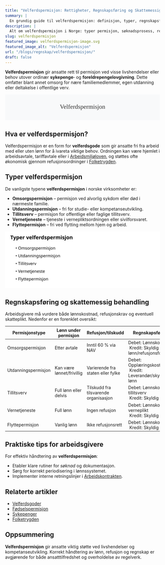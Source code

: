 ```yaml
---
title: "Velferdspermisjon: Rettigheter, Regnskapsføring og Skattemessig Behandling"
summary: |
  En grundig guide til velferdspermisjon: definisjon, typer, regnskapsføring og praktiske tips for norske virksomheter.
description: |
  Alt om velferdspermisjon i Norge: typer permisjon, søknadsprosess, regnskapsføring og skattemessige konsekvenser for arbeidsgivere.
slug: velferdspermisjon
featured_image: velferdspermisjon-image.svg
featured_image_alt: "Velferdspermisjon"
url: "/blogs/regnskap/velferdspermisjon/"
draft: false
---
```


**Velferdspermisjon** gir ansatte rett til permisjon ved visse livshendelser eller behov utover ordinær **sykepenge**‑ og **foreldrepengelovgivning**. Dette omfatter blant annet omsorg for nære familiemedlemmer, egen utdanning eller deltakelse i offentlige verv.

![Velferdspermisjon](velferdspermisjon-image.svg)

## Hva er velferdspermisjon?

Velferdspermisjon er en form for **velferdsgode** som gir ansatte fri fra arbeid med eller uten lønn for å ivareta viktige behov. Ordningen kan være hjemlet i arbeidsavtale, tariffavtale eller i [Arbeidsmiljøloven](/blogs/regnskap/hva-er-arbeidsforholdstype "Hva er Arbeidsforholdstype? Lover, Plikter og Rettigheter i Norsk Arbeidsliv"), og støttes ofte økonomisk gjennom refusjonsordninger i [Folketrygden](/blogs/regnskap/hva-er-folketrygden "Hva er Folketrygden? Struktur og Ytelser").

## Typer velferdspermisjon

De vanligste typene **velferdspermisjon** i norske virksomheter er:

* **Omsorgspermisjon** – permisjon ved alvorlig sykdom eller død i nærmeste familie.
* **Utdanningspermisjon** – fri for studie- eller kompetanseutvikling.
* **Tillitsverv** – permisjon for offentlige eller faglige tillitsverv.
* **Vernetjeneste** – tjeneste i vernepliktsordningen eller sivilforsvaret.
* **Flyttepermisjon** – fri ved flytting mellom hjem og arbeid.

![Typer velferdspermisjon](velferdspermisjon-typer.svg)

## Regnskapsføring og skattemessig behandling

Arbeidsgivere må vurdere både lønnskostnad, refusjonskrav og eventuell skatteplikt. Nedenfor er en forenklet oversikt:

| **Permisjonstype**      | **Lønn under permisjon** | **Refusjon/tilskudd**           | **Regnskapsføring**                                 |
|-------------------------|--------------------------|---------------------------------|-----------------------------------------------------|
| Omsorgspermisjon        | Etter avtale             | Inntil 60 % via NAV             | Debet: Lønnskostnad <br> Kredit: Skyldig lønn/refusjonsfordring |
| Utdanningspermisjon     | Kan være lønnet/frivillig| Varierende fra staten eller fylke| Debet: Opplæringskostnad <br> Kredit: Leverandør/skyldig lønn |
| Tillitsverv             | Full lønn eller delvis   | Tilskudd fra tilsvarende organisasjon | Debet: Lønnskostnad tillitsverv <br> Kredit: Skyldig lønn |
| Vernetjeneste           | Full lønn                | Ingen refusjon                  | Debet: Lønnskostnad verneplikt <br> Kredit: Skyldig lønn |
| Flyttepermisjon         | Vanlig lønn              | Ikke refusjonsrett             | Debet: Lønnskostnad <br> Kredit: Skyldig lønn |

## Praktiske tips for arbeidsgivere

For effektiv håndtering av **velferdspermisjon**:

* Etabler klare rutiner for _søknad_ og dokumentasjon.
* Sørg for korrekt periodisering i lønnssystemet.
* Implementer interne retningslinjer i [Arbeidskontrakten](/blogs/regnskap/arbeidskontrakten "Arbeidskontrakten – Roller og Ansvar i Norsk Arbeidsliv og Regnskap").

## Relaterte artikler

* [Velferdsgoder](/blogs/regnskap/velferdsgoder "Velferdsgoder i Norsk Regnskap: Oversikt over Ansattfordeler og Regnskapsføring")
* [Fødselspermisjon](/blogs/regnskap/fodselspermisjon "Fødselspermisjon – Guide til foreldrepenger og regnskapsføring i Norge")
* [Sykepenger](/blogs/regnskap/hva-er-sykepenger "Hva er Sykepenger? Arbeidsgiverperiode, NAV-refusjon og Regnskapsføring")
* [Folketrygden](/blogs/regnskap/hva-er-folketrygden "Hva er Folketrygden? Struktur og Ytelser")

## Oppsummering

**Velferdspermisjon** gir ansatte viktig støtte ved livshendelser og kompetanseutvikling. Korrekt håndtering av lønn, refusjon og regnskap er avgjørende for både ansatttilfredshet og overholdelse av regelverk.
